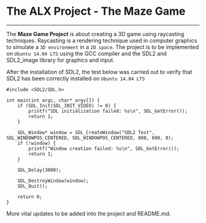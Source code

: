 # The ALX Project - The Maze Game
--------------

The __Maze Game Project__ is about creating a 3D game using raycasting techniques. 
Raycasting is a rendering technique used in computer graphics to simulate 
a `3D environment` in a `2D space`. The project is to be implemented on `Ubuntu 14.04 LTS` 
using the GCC compiler and the SDL2 and SDL2_image library for graphics and input.

After the installation of SDL2, the test below was carried out to verify that SDL2 has been correctly installed on `Ubuntu 14.04 LTS`

``` 
#include <SDL2/SDL.h>

int main(int argc, char* argv[]) {
    if (SDL_Init(SDL_INIT_VIDEO) != 0) {
        printf("SDL initialization failed: %s\n", SDL_GetError());
        return 1;
    }

    SDL_Window* window = SDL_CreateWindow("SDL2 Test", SDL_WINDOWPOS_CENTERED, SDL_WINDOWPOS_CENTERED, 800, 600, 0);
    if (!window) {
        printf("Window creation failed: %s\n", SDL_GetError());
        return 1;
    }

    SDL_Delay(3000);

    SDL_DestroyWindow(window);
    SDL_Quit();

    return 0;
}

```

More vital updates to be added into the project and README.md.

